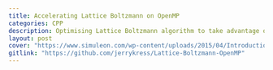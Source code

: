 ```yaml
---
title: Accelerating Lattice Boltzmann on OpenMP
categories: CPP
description: Optimising Lattice Boltzmann algorithm to take advantage of message passing on MPI and OpenMP. Base coursework for the Advanced High Performance Computing class.
layout: post
cover: "https://www.simuleon.com/wp-content/uploads/2015/04/Introduction-to-Abaqus-CFD.png"
gitlink: "https://github.com/jerrykress/Lattice-Boltzmann-OpenMP"
---
```

